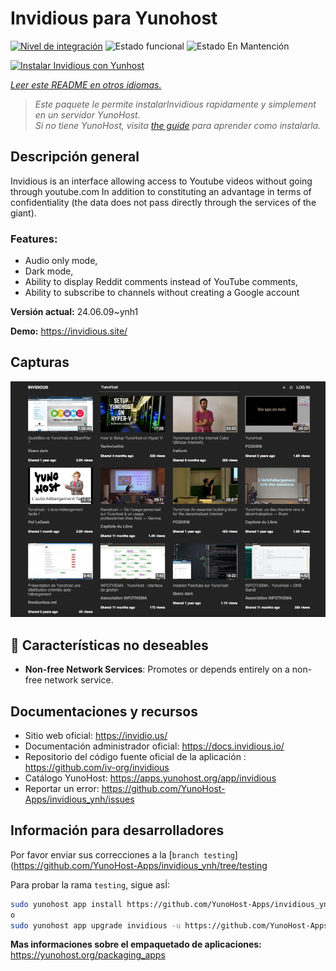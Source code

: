 <!--
Este archivo README esta generado automaticamente<https://github.com/YunoHost/apps/tree/master/tools/readme_generator>
No se debe editar a mano.
-->

# Invidious para Yunohost

[![Nivel de integración](https://dash.yunohost.org/integration/invidious.svg)](https://dash.yunohost.org/appci/app/invidious) ![Estado funcional](https://ci-apps.yunohost.org/ci/badges/invidious.status.svg) ![Estado En Mantención](https://ci-apps.yunohost.org/ci/badges/invidious.maintain.svg)

[![Instalar Invidious con Yunhost](https://install-app.yunohost.org/install-with-yunohost.svg)](https://install-app.yunohost.org/?app=invidious)

*[Leer este README en otros idiomas.](./ALL_README.md)*

> *Este paquete le permite instalarInvidious rapidamente y simplement en un servidor YunoHost.*  
> *Si no tiene YunoHost, visita [the guide](https://yunohost.org/install) para aprender como instalarla.*

## Descripción general

Invidious is an interface allowing access to Youtube videos without going through youtube.com
In addition to constituting an advantage in terms of confidentiality (the data does not pass directly through the services of the giant).

### Features:

- Audio only mode,
- Dark mode,
- Ability to display Reddit comments instead of YouTube comments,
- Ability to subscribe to channels without creating a Google account 


**Versión actual:** 24.06.09~ynh1

**Demo:** <https://invidious.site/>

## Capturas

![Captura de Invidious](./doc/screenshots/screenshot.png)

## :red_circle: Características no deseables

- **Non-free Network Services**: Promotes or depends entirely on a non-free network service.

## Documentaciones y recursos

- Sitio web oficial: <https://invidio.us/>
- Documentación administrador oficial: <https://docs.invidious.io/>
- Repositorio del código fuente oficial de la aplicación : <https://github.com/iv-org/invidious>
- Catálogo YunoHost: <https://apps.yunohost.org/app/invidious>
- Reportar un error: <https://github.com/YunoHost-Apps/invidious_ynh/issues>

## Información para desarrolladores

Por favor enviar sus correcciones a la [`branch testing`](https://github.com/YunoHost-Apps/invidious_ynh/tree/testing

Para probar la rama `testing`, sigue asÍ:

```bash
sudo yunohost app install https://github.com/YunoHost-Apps/invidious_ynh/tree/testing --debug
o
sudo yunohost app upgrade invidious -u https://github.com/YunoHost-Apps/invidious_ynh/tree/testing --debug
```

**Mas informaciones sobre el empaquetado de aplicaciones:** <https://yunohost.org/packaging_apps>
